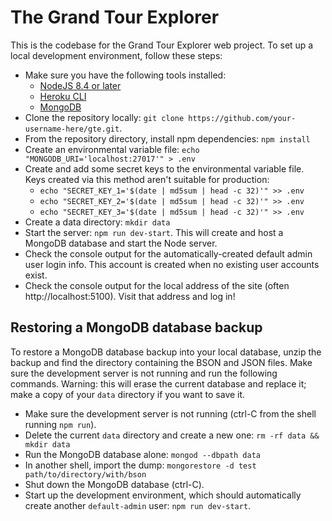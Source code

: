 The Grand Tour Explorer
=======================
This is the codebase for the Grand Tour Explorer web project.  To set up a local development environment, follow these steps:
- Make sure you have the following tools installed:
  - [NodeJS 8.4 or later](https://nodejs.org/en/)
  - [Heroku CLI](https://devcenter.heroku.com/articles/heroku-cli)
  - [MongoDB](https://www.mongodb.com/download-center/v2/community)
- Clone the repository locally: `git clone https://github.com/your-username-here/gte.git`.
- From the repository directory, install npm dependencies: `npm install`
- Create an environmental variable file: `echo "MONGODB_URI='localhost:27017'" > .env`
- Create and add some secret keys to the environmental variable file.  Keys created via this method aren't suitable for production:
  - `echo "SECRET_KEY_1='$(date | md5sum | head -c 32)'" >> .env`
  - `echo "SECRET_KEY_2='$(date | md5sum | head -c 32)'" >> .env`
  - `echo "SECRET_KEY_3='$(date | md5sum | head -c 32)'" >> .env`
- Create a data directory: `mkdir data`
- Start the server: `npm run dev-start`.  This will create and host a MongoDB database and start the Node server.
- Check the console output for the automatically-created default admin user login info.  This account is created when no existing user accounts exist.
- Check the console output for the local address of the site (often http://localhost:5100).  Visit that address and log in!

Restoring a MongoDB database backup
-----------------------------------
To restore a MongoDB database backup into your local database, unzip the backup and find the directory containing the BSON and JSON files.  Make sure the development server is not running and run the following commands.  Warning: this will erase the current database and replace it; make a copy of your `data` directory if you want to save it.
- Make sure the development server is not running (ctrl-C from the shell running `npm run`).
- Delete the current `data` directory and create a new one: `rm -rf data && mkdir data`
- Run the MongoDB database alone: `mongod --dbpath data`
- In another shell, import the dump: `mongorestore -d test path/to/directory/with/bson`
- Shut down the MongoDB database (ctrl-C).
- Start up the development environment, which should automatically create another `default-admin` user: `npm run dev-start`.
